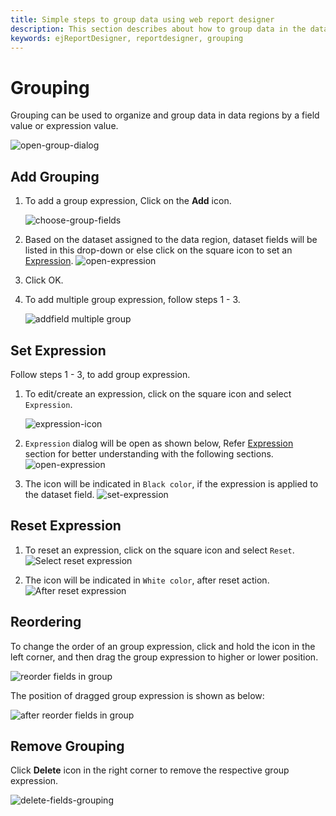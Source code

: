 ```yaml
---
title: Simple steps to group data using web report designer
description: This section describes about how to group data in the data regions after retrieving from database using Bold Report Designer
keywords: ejReportDesigner, reportdesigner, grouping
---
```


# Grouping

Grouping can be used to organize and group data in data regions by a field value or expression value.

![open-group-dialog](/static/assets/on-premise/images/report-designer/compose-report/group-data/group-dialog.png)

## Add Grouping

1. To add a group expression, Click on the **Add** icon.

   ![choose-group-fields](/static/assets/on-premise/images/report-designer/compose-report/group-data/group-to-choose-fields.png)

2. Based on the dataset assigned to the data region, dataset fields will be listed in this drop-down or else click on the square icon to set an [Expression](/designer-guide/report-designer/compose-report/group-data/#set-expression).
    ![open-expression](/static/assets/on-premise/images/report-designer/compose-report/sort-data/expression-field.png)
3. Click OK.
4. To add multiple group expression, follow steps 1 - 3.

    ![addfield multiple group](/static/assets/on-premise/images/report-designer/compose-report/group-data/multiple-sort.png)

## Set Expression

Follow steps 1 - 3, to add group expression.

1. To edit/create an expression, click on the square icon and select `Expression`.

    ![expression-icon](/static/assets/on-premise/images/report-designer/compose-report/group-data/group-expression-icon.png)

2. `Expression` dialog will be open as shown below, Refer [Expression](/designer-guide/report-designer/compose-report/expressions/) section for better understanding with the following sections.
   ![open-expression](/static/assets/on-premise/images/report-designer/compose-report/group-data/expression-dialog.png)

3. The icon will be indicated in `Black color`, if the expression is applied to the dataset field.
   ![set-expression](/static/assets/on-premise/images/report-designer/compose-report/group-data/expression-set-black.png)

## Reset Expression

1. To reset an expression, click on the square icon and select `Reset`.
![Select reset expression](/static/assets/on-premise/images/report-designer/compose-report/group-data/group-reset.png)

2. The icon will be indicated in `White color`, after reset action.
![After reset expression](/static/assets/on-premise/images/report-designer/compose-report/group-data/after-reset-expression.png)

## Reordering

To change the order of an group expression, click and hold the icon in the left corner, and then drag the group expression to higher or lower position.

![reorder fields in group](/static/assets/on-premise/images/report-designer/compose-report/group-data/reorder-before.png)

The position of dragged group expression is shown as below:

![after reorder fields in group](/static/assets/on-premise/images/report-designer/compose-report/group-data/after-reorder.png)

## Remove Grouping

Click **Delete** icon in the right corner to remove the respective group expression.

![delete-fields-grouping](/static/assets/on-premise/images/report-designer/compose-report/group-data/expression-set-black.png)